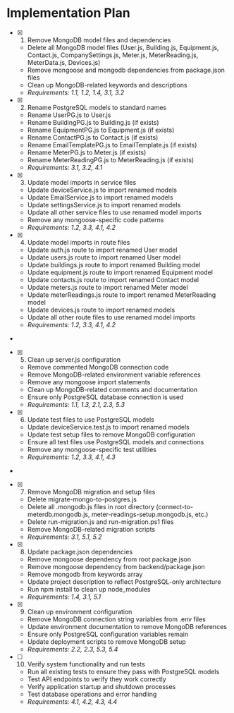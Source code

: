 # Implementation Plan

- [x] 1. Remove MongoDB model files and dependencies





  - Delete all MongoDB model files (User.js, Building.js, Equipment.js, Contact.js, CompanySettings.js, Meter.js, MeterReading.js, MeterData.js, Devices.js)
  - Remove mongoose and mongodb dependencies from package.json files
  - Clean up MongoDB-related keywords and descriptions
  - _Requirements: 1.1, 1.2, 1.4, 3.1, 3.2_

- [x] 2. Rename PostgreSQL models to standard names





  - Rename UserPG.js to User.js
  - Rename BuildingPG.js to Building.js (if exists)
  - Rename EquipmentPG.js to Equipment.js (if exists)
  - Rename ContactPG.js to Contact.js (if exists)
  - Rename EmailTemplatePG.js to EmailTemplate.js (if exists)
  - Rename MeterPG.js to Meter.js (if exists)
  - Rename MeterReadingPG.js to MeterReading.js (if exists)
  - _Requirements: 3.1, 3.2, 4.1_

- [x] 3. Update model imports in service files





  - Update deviceService.js to import renamed models
  - Update EmailService.js to import renamed models
  - Update settingsService.js to import renamed models
  - Update all other service files to use renamed model imports
  - Remove any mongoose-specific code patterns
  - _Requirements: 1.2, 3.3, 4.1, 4.2_

- [x] 4. Update model imports in route files





  - Update auth.js route to import renamed User model
  - Update users.js route to import renamed User model
  - Update buildings.js route to import renamed Building model
  - Update equipment.js route to import renamed Equipment model
  - Update contacts.js route to import renamed Contact model
  - Update meters.js route to import renamed Meter model
  - Update meterReadings.js route to import renamed MeterReading model
  - Update devices.js route to import renamed models
  - Update all other route files to use renamed model imports
  - _Requirements: 1.2, 3.3, 4.1, 4.2_
-

- [x] 5. Clean up server.js configuration




  - Remove commented MongoDB connection code
  - Remove MongoDB-related environment variable references
  - Remove any mongoose import statements
  - Clean up MongoDB-related comments and documentation
  - Ensure only PostgreSQL database connection is used
  - _Requirements: 1.1, 1.3, 2.1, 2.3, 5.3_

- [x] 6. Update test files to use PostgreSQL models




  - Update deviceService.test.js to import renamed models
  - Update test setup files to remove MongoDB configuration
  - Ensure all test files use PostgreSQL models and connections
  - Remove any mongoose-specific test utilities
  - _Requirements: 1.2, 3.3, 4.1, 4.3_
-

- [x] 7. Remove MongoDB migration and setup files




  - Delete migrate-mongo-to-postgres.js
  - Delete all .mongodb.js files in root directory (connect-to-meterdb.mongodb.js, meter-readings-setup.mongodb.js, etc.)
  - Delete run-migration.js and run-migration.ps1 files
  - Remove MongoDB-related migration scripts
  - _Requirements: 3.1, 5.1, 5.2_

- [x] 8. Update package.json dependencies




  - Remove mongoose dependency from root package.json
  - Remove mongoose dependency from backend/package.json
  - Remove mongodb from keywords array
  - Update project description to reflect PostgreSQL-only architecture
  - Run npm install to clean up node_modules
  - _Requirements: 1.4, 3.1, 5.1_

- [x] 9. Clean up environment configuration




  - Remove MongoDB connection string variables from .env files
  - Update environment documentation to remove MongoDB references
  - Ensure only PostgreSQL configuration variables remain
  - Update deployment scripts to remove MongoDB setup
  - _Requirements: 2.2, 2.3, 5.3, 5.4_

- [ ] 10. Verify system functionality and run tests









  - Run all existing tests to ensure they pass with PostgreSQL models
  - Test API endpoints to verify they work correctly
  - Verify application startup and shutdown processes
  - Test database operations and error handling
  - _Requirements: 4.1, 4.2, 4.3, 4.4_